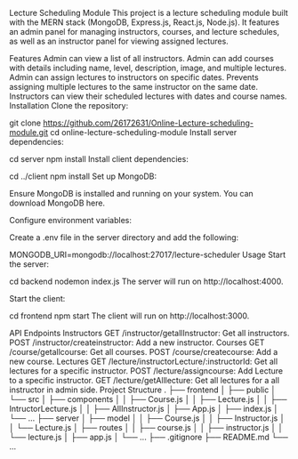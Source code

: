 Lecture Scheduling Module
This project is a lecture scheduling module built with the MERN stack (MongoDB, Express.js, React.js, Node.js). It features an admin panel for managing instructors, courses, and lecture schedules, as well as an instructor panel for viewing assigned lectures.

Features
Admin can view a list of all instructors.
Admin can add courses with details including name, level, description, image, and multiple lectures.
Admin can assign lectures to instructors on specific dates.
Prevents assigning multiple lectures to the same instructor on the same date.
Instructors can view their scheduled lectures with dates and course names.
Installation
Clone the repository:

git clone https://github.com/26172631/Online-Lecture-scheduling-module.git
cd online-lecture-scheduling-module
Install server dependencies:

cd server
npm install
Install client dependencies:

cd ../client
npm install
Set up MongoDB:

Ensure MongoDB is installed and running on your system. You can download MongoDB here.

Configure environment variables:

Create a .env file in the server directory and add the following:

MONGODB_URI=mongodb://localhost:27017/lecture-scheduler
Usage
Start the server:

cd backend
nodemon index.js
The server will run on http://localhost:4000.

Start the client:

cd frontend
npm start
The client will run on http://localhost:3000.

API Endpoints
Instructors
GET /instructor/getallInstructor: Get all instructors.
POST /instructor/createinstructor: Add a new instructor.
Courses
GET /course/getallcourse: Get all courses.
POST /course/createcourse: Add a new course.
Lectures
GET /lecture/instructorLecture/:instructorId: Get all lectures for a specific instructor.
POST /lecture/assigncourse: Add Lecture to a specific instructor.
GET /lecture/getAlllecture: Get all lectures for a all instructor in admin side.
Project Structure
.
├── frontend
│   ├── public
│   └── src
│       ├── components
│       │   ├── Course.js
│       │   ├── Lecture.js
│       │   ├── IntructorLecture.js
│       │   ├── AllInstructor.js
│       ├── App.js
│       ├── index.js
│       └── ...
├── server
│   ├── model
│   │   ├── Course.js
│   │   ├── Instructor.js
│   │   └── Lecture.js
│   ├── routes
│   │   ├── course.js
│   │   ├── instructor.js
│   │   └── lecture.js
│   ├── app.js
│   └── ...
├── .gitignore
├── README.md
└── ...
